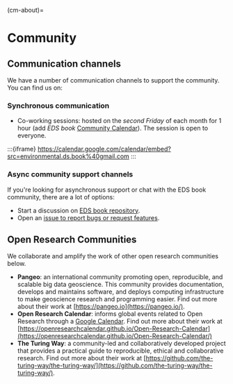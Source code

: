 (cm-about)=

# Community

## Communication channels

We have a number of communication channels to support the community. You can find us on:

### Synchronous communication
- Co-working sessions: hosted on the *second Friday* of each month for 1 hour (add _EDS book_ [Community Calendar](https://calendar.google.com/calendar/u/1?cid=ZW52aXJvbm1lbnRhbC5kcy5ib29rQGdtYWlsLmNvbQ)). The session is open to everyone. 

:::{iframe} https://calendar.google.com/calendar/embed?src=environmental.ds.book%40gmail.com
:::

### Async community support channels
If you're looking for asynchronous support or chat with the EDS book community, there are a lot of options:

* Start a discussion on [EDS book repository](https://github.com/eds-book/eds-book/discussions).
* Open an [issue to report bugs or request features](https://github.com/eds-book/eds-book/issues/new/choose).

## Open Research Communities

We collaborate and amplify the work of other open research communities below.

- **Pangeo**: an international community promoting open, reproducible, and scalable big data geoscience. This community provides documentation, develops and maintains software, and deploys computing infrastructure to make geoscience research and programming easier. Find out more about their work at [https://pangeo.io](https://pangeo.io/).
- **Open Research Calendar**: informs global events related to Open Research through a [Google Calendar](https://openresearchcalendar.org/calendar/).  Find out more about their work at [https://openresearchcalendar.github.io/Open-Research-Calendar](https://openresearchcalendar.github.io/Open-Research-Calendar/)
- **The Turing Way**: a community-led and collaboratively developed project that provides a practical guide to reproducible, ethical and collaborative research. Find out more about their work at [https://github.com/the-turing-way/the-turing-way/](https://github.com/the-turing-way/the-turing-way/).
